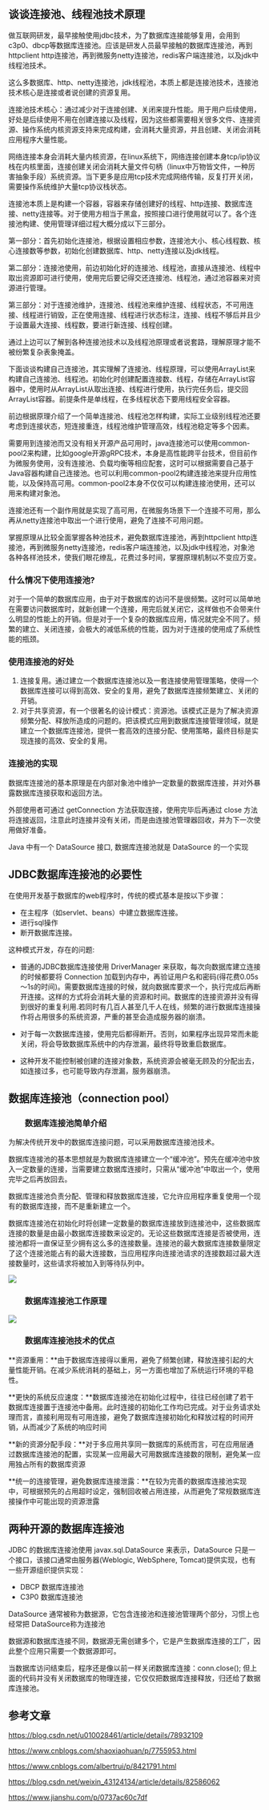 ## 谈谈连接池、线程池技术原理

做互联网研发，最早接触使用jdbc技术，为了数据库连接能够复用，会用到c3p0、dbcp等数据库连接池。应该是研发人员最早接触的数据库连接池，再到httpclient http连接池，再到微服务netty连接池，redis客户端连接池，以及jdk中线程池技术。

这么多数据库、http、netty连接池，jdk线程池，本质上都是连接池技术，连接池技术核心是连接或者说创建的资源复用。

连接池技术核心：通过减少对于连接创建、关闭来提升性能。用于用户后续使用，好处是后续使用不用在创建连接以及线程，因为这些都需要相关很多文件、连接资源、操作系统内核资源支持来完成构建，会消耗大量资源，并且创建、关闭会消耗应用程序大量性能。

网络连接本身会消耗大量内核资源，在linux系统下，网络连接创建本身tcp/ip协议栈在内核里面，连接创建关闭会消耗大量文件句柄（linux中万物皆文件，一种厉害抽象手段）系统资源。当下更多是应用tcp技术完成网络传输，反复打开关闭，需要操作系统维护大量tcp协议栈状态。

连接池本质上是构建一个容器，容器来存储创建好的线程、http连接、数据库连接、netty连接等。对于使用方相当于黑盒，按照接口进行使用就可以了。各个连接池构建、使用管理详细过程大概分成以下三部分。

第一部分：首先初始化连接池，根据设置相应参数，连接池大小、核心线程数、核心连接数等参数，初始化创建数据库、http、netty连接以及jdk线程。

第二部分：连接池使用，前边初始化好的连接池、线程池，直接从连接池、线程中取出资源即可进行使用，使用完后要记得交还连接池、线程池，通过池容器来对资源进行管理。

第三部分：对于连接池维护，连接池、线程池来维护连接、线程状态，不可用连接、线程进行销毁，正在使用连接、线程进行状态标注，连接、线程不够后并且少于设置最大连接、线程数，要进行新连接、线程创建。

通过上边可以了解到各种连接池技术以及线程池原理或者说套路，理解原理才能不被纷繁复杂表象掩盖。

下面谈谈构建自己连接池，其实理解了连接池、线程原理，可以使用ArrayList来构建自己连接池、线程池。初始化时创建配置连接数、线程，存储在ArrayList容器中，使用时从ArrayList从取出连接、线程进行使用，执行完任务后，提交回ArrayList容器。前提条件是单线程，在多线程状态下要用线程安全容器。

前边根据原理介绍了一个简单连接池、线程池怎样构建，实际工业级别线程池还要考虑到连接状态，短连接重连，线程池维护管理高效，线程池稳定等多个因素。

需要用到连接池而又没有相关开源产品可用时，java连接池可以使用common-pool2来构建，比如google开源gRPC技术，本身是高性能跨平台技术，但目前作为微服务使用，没有连接池、负载均衡等相应配套，这时可以根据需要自己基于Java容器构建自己连接池。也可以利用common-pool2构建连接池来提升应用性能，以及保持高可用。common-pool2本身不仅仅可以构建连接池使用，还可以用来构建对象池。

连接池还有一个副作用就是实现了高可用，在微服务场景下一个连接不可用，那么再从netty连接池中取出一个进行使用，避免了连接不可用问题。

掌握原理从比较全面掌握各种池技术，避免数据库连接池，再到httpclient http连接池，再到微服务netty连接池，redis客户端连接池，以及jdk中线程池，对象池各种各样池技术，使我们眼花缭乱，花费过多时间，掌握原理机制以不变应万变。

### 什么情况下使用连接池?

对于一个简单的数据库应用，由于对于数据库的访问不是很频繁。这时可以简单地在需要访问数据库时，就新创建一个连接，用完后就关闭它，这样做也不会带来什么明显的性能上的开销。但是对于一个复杂的数据库应用，情况就完全不同了。频繁的建立、关闭连接，会极大的减低系统的性能，因为对于连接的使用成了系统性能的瓶颈。

### 使用连接池的好处

1.  连接复用。通过建立一个数据库连接池以及一套连接使用管理策略，使得一个数据库连接可以得到高效、安全的复用，避免了数据库连接频繁建立、关闭的开销。
2.  对于共享资源，有一个很著名的设计模式：资源池。该模式正是为了解决资源频繁分配、释放所造成的问题的。把该模式应用到数据库连接管理领域，就是建立一个数据库连接池，提供一套高效的连接分配、使用策略，最终目标是实现连接的高效、安全的复用。

### 连接池的实现

数据库连接池的基本原理是在内部对象池中维护一定数量的数据库连接，并对外暴露数据库连接获取和返回方法。

外部使用者可通过 getConnection 方法获取连接，使用完毕后再通过 close 方法将连接返回，注意此时连接并没有关闭，而是由连接池管理器回收，并为下一次使用做好准备。

Java 中有一个 DataSource 接口, 数据库连接池就是 DataSource 的一个实现

## JDBC数据库连接池的必要性

在使用开发基于数据库的web程序时，传统的模式基本是按以下步骤：

- 在主程序（如servlet、beans）中建立数据库连接。
- 进行sql操作
- 断开数据库连接。

这种模式开发，存在的问题:

- 普通的JDBC数据库连接使用 DriverManager 来获取，每次向数据库建立连接的时候都要将 Connection 加载到内存中，再验证用户名和密码(得花费0.05s～1s的时间)。需要数据库连接的时候，就向数据库要求一个，执行完成后再断开连接。这样的方式将会消耗大量的资源和时间。数据库的连接资源并没有得到很好的重复利用.若同时有几百人甚至几千人在线，频繁的进行数据库连接操作将占用很多的系统资源，严重的甚至会造成服务器的崩溃。

- 对于每一次数据库连接，使用完后都得断开。否则，如果程序出现异常而未能关闭，将会导致数据库系统中的内存泄漏，最终将导致重启数据库。

- 这种开发不能控制被创建的连接对象数，系统资源会被毫无顾及的分配出去，如连接过多，也可能导致内存泄漏，服务器崩溃。

## 数据库连接池（connection pool）

### 　　数据库连接池简单介绍

为解决传统开发中的数据库连接问题，可以采用数据库连接池技术。

数据库连接池的基本思想就是为数据库连接建立一个“缓冲池”。预先在缓冲池中放入一定数量的连接，当需要建立数据库连接时，只需从“缓冲池”中取出一个，使用完毕之后再放回去。

数据库连接池负责分配、管理和释放数据库连接，它允许应用程序重复使用一个现有的数据库连接，而不是重新建立一个。

数据库连接池在初始化时将创建一定数量的数据库连接放到连接池中，这些数据库连接的数量是由最小数据库连接数来设定的。无论这些数据库连接是否被使用，连接池都将一直保证至少拥有这么多的连接数量。连接池的最大数据库连接数量限定了这个连接池能占有的最大连接数，当应用程序向连接池请求的连接数超过最大连接数量时，这些请求将被加入到等待队列中。

![](https://images2017.cnblogs.com/blog/1268854/201802/1268854-20180206120921810-2114372389.png)

### 　　数据库连接池工作原理

![](https://images2017.cnblogs.com/blog/1268854/201802/1268854-20180206121141185-2090100662.png)

### 　　数据库连接池技术的优点

**资源重用：**由于数据库连接得以重用，避免了频繁创建，释放连接引起的大量性能开销。在减少系统消耗的基础上，另一方面也增加了系统运行环境的平稳性。

**更快的系统反应速度：**数据库连接池在初始化过程中，往往已经创建了若干数据库连接置于连接池中备用。此时连接的初始化工作均已完成。对于业务请求处理而言，直接利用现有可用连接，避免了数据库连接初始化和释放过程的时间开销，从而减少了系统的响应时间

**新的资源分配手段：**对于多应用共享同一数据库的系统而言，可在应用层通过数据库连接池的配置，实现某一应用最大可用数据库连接数的限制，避免某一应用独占所有的数据库资源

**统一的连接管理，避免数据库连接泄露：**在较为完善的数据库连接池实现中，可根据预先的占用超时设定，强制回收被占用连接，从而避免了常规数据库连接操作中可能出现的资源泄露

## 两种开源的数据库连接池

JDBC 的数据库连接池使用 javax.sql.DataSource 来表示，DataSource 只是一个接口，该接口通常由服务器(Weblogic, WebSphere, Tomcat)提供实现，也有一些开源组织提供实现：

- DBCP 数据库连接池
- C3P0 数据库连接池

DataSource 通常被称为数据源，它包含连接池和连接池管理两个部分，习惯上也经常把 DataSource称为连接池

数据源和数据库连接不同，数据源无需创建多个，它是产生数据库连接的工厂，因此整个应用只需要一个数据源即可。

当数据库访问结束后，程序还是像以前一样关闭数据库连接：conn.close(); 但上面的代码并没有关闭数据库的物理连接，它仅仅把数据库连接释放，归还给了数据库连接池。

## 参考文章

https://blog.csdn.net/u010028461/article/details/78932109

https://www.cnblogs.com/shaoxiaohuan/p/7755953.html

https://www.cnblogs.com/albertrui/p/8421791.html

https://blog.csdn.net/weixin_43124134/article/details/82586062

https://www.jianshu.com/p/0737ac60c7df

